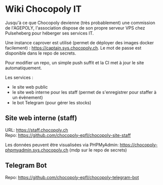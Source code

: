 # Wiki Chocopoly IT

Jusqu'à ce que Chocopoly devienne (très probablement) une commission de l'AGEPOLY, l'association dispose de son propre serveur VPS chez Pulseheberg pour héberger ses services IT.

Une instance caprover est utilisé (permet de déployer des images docker facilement) : https://captain.sys.chocopoly.ch. Le mot de passe est disponible dans le repo de secrets.

Pour modifier un repo, un simple push suffit et la CI met à jour le site automatiquement.

Les services :
* le site web public
* le site web interne pour les staff (permet de s'enregistrer pour staffer à un évènement)
* le bot Telegram (pour gérer les stocks)

## Site web interne (staff)

URL: https://staff.chocopoly.ch  
Repo: https://github.com/chocopoly-epfl/chocopoly-site-staff

Les données peuvent être visualisées via PHPMyAdmin: https://chocopoly-phpmyadmin.sys.chocopoly.ch (mdp sur le repo de secrets)

## Telegram Bot

Repo: https://github.com/chocopoly-epfl/chocopoly-telegram-bot
